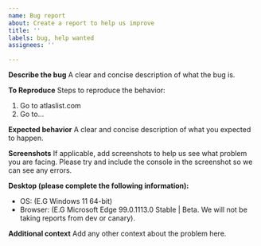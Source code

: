 ```yaml
---
name: Bug report
about: Create a report to help us improve
title: ''
labels: bug, help wanted
assignees: ''

---
```


**Describe the bug**
A clear and concise description of what the bug is.

**To Reproduce**
Steps to reproduce the behavior:
1. Go to atlaslist.com
2. Go to...

**Expected behavior**
A clear and concise description of what you expected to happen.

**Screenshots**
If applicable, add screenshots to help us see what problem you are facing.
Please try and include the console in the screenshot so we can see any errors.

**Desktop (please complete the following information):**
 - OS: (E.G Windows 11 64-bit)
- Browser: (E.G Microsoft Edge 99.0.1113.0 Stable | Beta. We will not be taking reports from dev or canary).

**Additional context**
Add any other context about the problem here.

